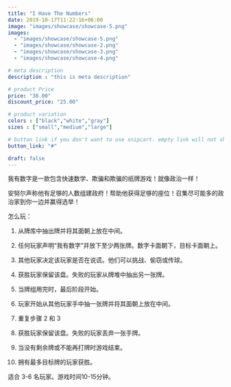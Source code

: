 ```yaml
---
title: "I Have The Numbers"
date: 2019-10-17T11:22:16+06:00
image: "images/showcase/showcase-5.png"
images: 
  - "images/showcase/showcase-5.png"
  - "images/showcase/showcase-2.png"
  - "images/showcase/showcase-3.png"
  - "images/showcase/showcase-4.png"

# meta description
description : "this is meta description"

# product Price
price: "30.00"
discount_price: "25.00"

# product variation
colors : ["black","white","gray"]
sizes : ["small","medium","large"]

# button link if you don't want to use snipcart. empty link will not show button
button_link: "#"

draft: false
---
```


我有数字是一款包含快速数学、欺骗和欺骗的纸牌游戏！就像政治一样！



安努尔声称他有足够的人数组建政府！帮助他获得足够的座位！召集尽可能多的政治家到你一边并赢得选举！



怎么玩：

1. 从牌库中抽出牌并将其面朝上放在中间。

2. 任何玩家声明“我有数字”并放下至少两张牌。数字卡面朝下，目标卡面朝上。

3. 其他玩家决定该玩家是否在说谎。他们可以挑战、偷窃或传球。

4. 获胜玩家保留该盘。失败的玩家从牌堆中抽出另一张牌。

5. 当牌组用完时，最后阶段开始。

6. 玩家开始从其他玩家手中抽一张牌并将其面朝上放在中间。

7. 重复步骤 2 和 3

8. 获胜玩家保留该盘。失败的玩家丢弃一张手牌。

9. 当没有剩余牌或不能再打牌时游戏结束。

10. 拥有最多目标牌的玩家获胜。



适合 3-6 名玩家。游戏时间10-15分钟。
